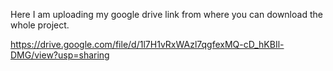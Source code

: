 Here I am uploading my google drive link from where you can download the whole project.

https://drive.google.com/file/d/1l7H1vRxWAzl7qgfexMQ-cD_hKBIl-DMG/view?usp=sharing



